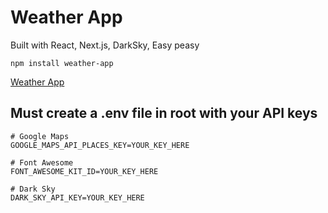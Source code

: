 # Weather App
Built with React, Next.js, DarkSky, Easy peasy

```npm install weather-app```

[Weather App](https://tinyminute.com/wordpress/wp-content/uploads/2019/08/weather-app-mockup-1.jpg)

## Must create a .env file in root with your API keys

```
# Google Maps
GOOGLE_MAPS_API_PLACES_KEY=YOUR_KEY_HERE

# Font Awesome
FONT_AWESOME_KIT_ID=YOUR_KEY_HERE

# Dark Sky
DARK_SKY_API_KEY=YOUR_KEY_HERE
```
